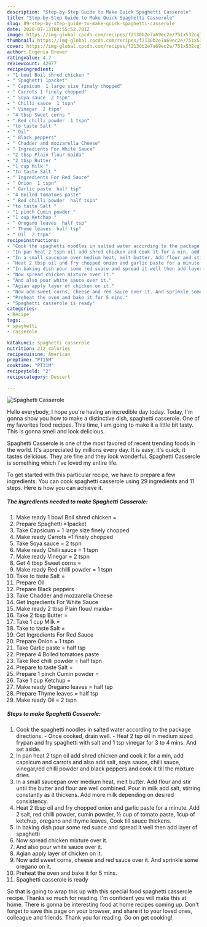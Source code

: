 ```yaml
---
description: "Step-by-Step Guide to Make Quick Spaghetti Casserole"
title: "Step-by-Step Guide to Make Quick Spaghetti Casserole"
slug: 89-step-by-step-guide-to-make-quick-spaghetti-casserole
date: 2020-07-13T08:55:52.781Z
image: https://img-global.cpcdn.com/recipes/f2130b2e7a69ec2e/751x532cq70/spaghetti-casserole-recipe-main-photo.jpg
thumbnail: https://img-global.cpcdn.com/recipes/f2130b2e7a69ec2e/751x532cq70/spaghetti-casserole-recipe-main-photo.jpg
cover: https://img-global.cpcdn.com/recipes/f2130b2e7a69ec2e/751x532cq70/spaghetti-casserole-recipe-main-photo.jpg
author: Eugenia Brewer
ratingvalue: 4.7
reviewcount: 42977
recipeingredient:
- "1 bowl Boil shred chicken "
- " Spaghetti 1packet"
- " Capsicum  1 large size finely chopped"
- " Carrots 1 finely chopped"
- " Soya sauce  2 tspn"
- " Chilli sauce  1 tspn"
- " Vinegar  2 tspn"
- "4 tbsp Sweet corns "
- " Red chilli powder  1 tspn"
- "to taste Salt "
- " Oil"
- " Black peppers"
- " Chadder and mozzarella Cheese"
- " Ingredients For White Sauce"
- "2 tbsp Plain flour maida"
- "2 tbsp Butter "
- "1 cup Milk "
- "to taste Salt "
- " Ingredients For Red Sauce"
- " Onion  1 tspn"
- " Garlic paste  half tsp"
- "4 Boiled tomatoes paste"
- " Red chilli powder  half tspn"
- "to taste Salt "
- "1 pinch Cumin powder "
- "1 cup Ketchup "
- " Oregano leaves  half tsp"
- " Thyme leaves  half tsp"
- " Oil  2 tspn"
recipeinstructions:
- "Cook the spaghetti noodles in salted water according to the package directions.  Once cooked, drain well. Heat 2 tsp oil in medium sized frypan and fry spaghetti with salt and 1 tsp vinegar for 3 to 4 mins. And set aside."
- "In pan heat 2 tspn oil add shred chicken and cook it for a min, add capsicum and carrots and also add salt, soya sauce, chilli sauce, vinegar,red chilli powder and black peppers and cook it till the mixture dries."
- "In a small saucepan over medium heat, melt butter. Add flour and stir until the butter and flour are well combined. Pour in milk add salt, stirring constantly as it thickens. Add more milk depending on desired consistency."
- "Heat 2 tbsp oil and fry chopped onion and garlic paste for a minute. Add 2 salt, red chilli powder, cumin powder, ½ cup of tomato paste, 1cup of ketchup, oregano and thyme leaves, Cook till sauce thickens."
- "In baking dish pour some red suace and spread it well then add layer of spaghetti"
- "Now spread chicken mixture over it."
- "And also pour white sauce over it."
- "Agian apply layer of chicken on it."
- "Now add sweet corns, cheese and red sauce over it. And sprinkle some oregano on it."
- "Preheat the oven and bake it for 5 mins."
- "Spaghetti casserole is ready"
categories:
- Recipe
tags:
- spaghetti
- casserole

katakunci: spaghetti casserole 
nutrition: 212 calories
recipecuisine: American
preptime: "PT15M"
cooktime: "PT31M"
recipeyield: "2"
recipecategory: Dessert

---
```



![Spaghetti Casserole](https://img-global.cpcdn.com/recipes/f2130b2e7a69ec2e/751x532cq70/spaghetti-casserole-recipe-main-photo.jpg)

Hello everybody, I hope you're having an incredible day today. Today, I'm gonna show you how to make a distinctive dish, spaghetti casserole. One of my favorites food recipes. This time, I am going to make it a little bit tasty. This is gonna smell and look delicious.

Spaghetti Casserole is one of the most favored of recent trending foods in the world. It's appreciated by millions every day. It is easy, it's quick, it tastes delicious. They are fine and they look wonderful. Spaghetti Casserole is something which I've loved my entire life.




To get started with this particular recipe, we have to prepare a few ingredients. You can cook spaghetti casserole using 29 ingredients and 11 steps. Here is how you can achieve it.

<!--inarticleads1-->

##### The ingredients needed to make Spaghetti Casserole:

1. Make ready 1 bowl Boil shred chicken =
1. Prepare  Spaghetti =1packet
1. Take  Capsicum = 1 large size finely chopped
1. Make ready  Carrots =1 finely chopped
1. Take  Soya sauce = 2 tspn
1. Make ready  Chilli sauce = 1 tspn
1. Make ready  Vinegar = 2 tspn
1. Get 4 tbsp Sweet corns =
1. Make ready  Red chilli powder = 1 tspn
1. Take to taste Salt =
1. Prepare  Oil
1. Prepare  Black peppers
1. Take  Chadder and mozzarella Cheese
1. Get  Ingredients For White Sauce
1. Make ready 2 tbsp Plain flour/ maida=
1. Take 2 tbsp Butter =
1. Take 1 cup Milk =
1. Take to taste Salt =
1. Get  Ingredients For Red Sauce
1. Prepare  Onion = 1 tspn
1. Take  Garlic paste = half tsp
1. Prepare 4 Boiled tomatoes paste
1. Take  Red chilli powder = half tspn
1. Prepare to taste Salt =
1. Prepare 1 pinch Cumin powder =
1. Take 1 cup Ketchup =
1. Make ready  Oregano leaves = half tsp
1. Prepare  Thyme leaves = half tsp
1. Make ready  Oil = 2 tspn




<!--inarticleads2-->

##### Steps to make Spaghetti Casserole:

1. Cook the spaghetti noodles in salted water according to the package directions.  - Once cooked, drain well. - Heat 2 tsp oil in medium sized frypan and fry spaghetti with salt and 1 tsp vinegar for 3 to 4 mins. And set aside.
1. In pan heat 2 tspn oil add shred chicken and cook it for a min, add capsicum and carrots and also add salt, soya sauce, chilli sauce, vinegar,red chilli powder and black peppers and cook it till the mixture dries.
1. In a small saucepan over medium heat, melt butter. Add flour and stir until the butter and flour are well combined. Pour in milk add salt, stirring constantly as it thickens. Add more milk depending on desired consistency.
1. Heat 2 tbsp oil and fry chopped onion and garlic paste for a minute. Add 2 salt, red chilli powder, cumin powder, ½ cup of tomato paste, 1cup of ketchup, oregano and thyme leaves, Cook till sauce thickens.
1. In baking dish pour some red suace and spread it well then add layer of spaghetti
1. Now spread chicken mixture over it.
1. And also pour white sauce over it.
1. Agian apply layer of chicken on it.
1. Now add sweet corns, cheese and red sauce over it. And sprinkle some oregano on it.
1. Preheat the oven and bake it for 5 mins.
1. Spaghetti casserole is ready




So that is going to wrap this up with this special food spaghetti casserole recipe. Thanks so much for reading. I'm confident you will make this at home. There is gonna be interesting food at home recipes coming up. Don't forget to save this page on your browser, and share it to your loved ones, colleague and friends. Thank you for reading. Go on get cooking!
